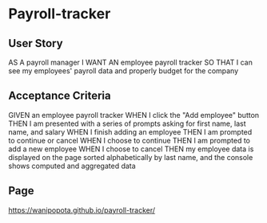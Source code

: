 # Payroll-tracker

## User Story
AS A payroll manager
I WANT AN employee payroll tracker
SO THAT I can see my employees' payroll data and properly budget for the company

## Acceptance Criteria
GIVEN an employee payroll tracker
WHEN I click the "Add employee" button
THEN I am presented with a series of prompts asking for first name, last name, and salary
WHEN I finish adding an employee
THEN I am prompted to continue or cancel
WHEN I choose to continue
THEN I am prompted to add a new employee
WHEN I choose to cancel
THEN my employee data is displayed on the page sorted alphabetically by last name, and the console shows computed and aggregated data

## Page
https://wanipopota.github.io/payroll-tracker/
